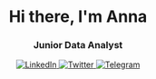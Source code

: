 ##  
<div id="header" align="center">
    <h1>Hi there, I'm Anna </h1>
    <h3>Junior Data Analyst</h3>
</div>
<div id="socials" align="center">
    <a href="www.linkedin.com/in/анна-гладышева-549427199">
    <img src="https://img.shields.io/badge/LinkedIn-blue?style=for-the-badge&logo=linkedin&logoColor=white" alt="LinkedIn"/>
  </a>
  <a href="twitter-url">
    <img src="https://img.shields.io/badge/Twitter-blue?style=for-the-badge&logo=twitter&logoColor=white" alt="Twitter"/>
  </a>
  <a href="telegram-url">
    <img src="https://img.shields.io/badge/Telegram-blue?style=for-the-badge&logo=telegram&logoColor=white" alt="Telegram"/>
  </a>
</div>



<!--
**anukatu/anukatu** is a ✨ _special_ ✨ repository because its `README.md` (this file) appears on your GitHub profile.

Here are some ideas to get you started:

- 🔭 I’m currently working on ...
- 🌱 I’m currently learning ...
- 👯 I’m looking to collaborate on ...
- 🤔 I’m looking for help with ...
- 💬 Ask me about ...
- 📫 How to reach me: ...
- 😄 Pronouns: ...
- ⚡ Fun fact: ...
-->

